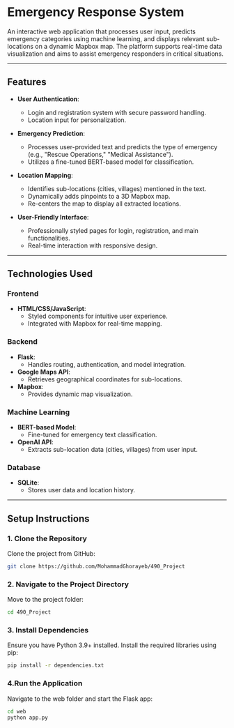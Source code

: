 # **Emergency Response System**

An interactive web application that processes user input, predicts emergency categories using machine learning, and displays relevant sub-locations on a dynamic Mapbox map. The platform supports real-time data visualization and aims to assist emergency responders in critical situations.

---

## **Features**
- **User Authentication**:
  - Login and registration system with secure password handling.
  - Location input for personalization.

- **Emergency Prediction**:
  - Processes user-provided text and predicts the type of emergency (e.g., "Rescue Operations," "Medical Assistance").
  - Utilizes a fine-tuned BERT-based model for classification.

- **Location Mapping**:
  - Identifies sub-locations (cities, villages) mentioned in the text.
  - Dynamically adds pinpoints to a 3D Mapbox map.
  - Re-centers the map to display all extracted locations.

- **User-Friendly Interface**:
  - Professionally styled pages for login, registration, and main functionalities.
  - Real-time interaction with responsive design.

---

## **Technologies Used**
### **Frontend**
- **HTML/CSS/JavaScript**:
  - Styled components for intuitive user experience.
  - Integrated with Mapbox for real-time mapping.

### **Backend**
- **Flask**:
  - Handles routing, authentication, and model integration.
- **Google Maps API**:
  - Retrieves geographical coordinates for sub-locations.
- **Mapbox**:
  - Provides dynamic map visualization.

### **Machine Learning**
- **BERT-based Model**:
  - Fine-tuned for emergency text classification.
- **OpenAI API**:
  - Extracts sub-location data (cities, villages) from user input.

### **Database**
- **SQLite**:
  - Stores user data and location history.

---

## **Setup Instructions**

### **1. Clone the Repository**
Clone the project from GitHub:
```bash
git clone https://github.com/MohammadGhorayeb/490_Project
```

### **2. Navigate to the Project Directory**
Move to the project folder:
```bash
cd 490_Project
```

### **3. Install Dependencies**
Ensure you have Python 3.9+ installed. Install the required libraries using pip:
```bash
pip install -r dependencies.txt
```

### **4.Run the Application**
Navigate to the web folder and start the Flask app:
```bash
cd web
python app.py
```





